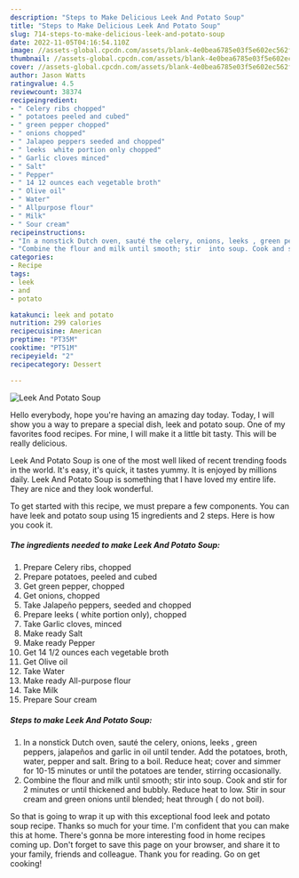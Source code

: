 ```yaml
---
description: "Steps to Make Delicious Leek And Potato Soup"
title: "Steps to Make Delicious Leek And Potato Soup"
slug: 714-steps-to-make-delicious-leek-and-potato-soup
date: 2022-11-05T04:16:54.110Z
image: //assets-global.cpcdn.com/assets/blank-4e0bea6785e03f5e602ec562f230caae08da540cada707380b4fe1bbebba43da.png
thumbnail: //assets-global.cpcdn.com/assets/blank-4e0bea6785e03f5e602ec562f230caae08da540cada707380b4fe1bbebba43da.png
cover: //assets-global.cpcdn.com/assets/blank-4e0bea6785e03f5e602ec562f230caae08da540cada707380b4fe1bbebba43da.png
author: Jason Watts
ratingvalue: 4.5
reviewcount: 38374
recipeingredient:
- " Celery ribs chopped"
- " potatoes peeled and cubed"
- " green pepper chopped"
- " onions chopped"
- " Jalapeo peppers seeded and chopped"
- " leeks  white portion only chopped"
- " Garlic cloves minced"
- " Salt"
- " Pepper"
- " 14 12 ounces each vegetable broth"
- " Olive oil"
- " Water"
- " Allpurpose flour"
- " Milk"
- " Sour cream"
recipeinstructions:
- "In a nonstick Dutch oven, sauté the celery, onions, leeks , green peppers, jalapeños and garlic in oil until tender. Add the potatoes, broth, water, pepper and salt. Bring to a boil. Reduce heat; cover and simmer for 10-15 minutes or until the potatoes are tender, stirring occasionally."
- "Combine the flour and milk until smooth; stir  into soup. Cook and stir for 2 minutes or until thickened and bubbly. Reduce heat to low. Stir in sour cream and green onions until blended; heat through ( do not boil)."
categories:
- Recipe
tags:
- leek
- and
- potato

katakunci: leek and potato 
nutrition: 299 calories
recipecuisine: American
preptime: "PT35M"
cooktime: "PT51M"
recipeyield: "2"
recipecategory: Dessert

---
```



![Leek And Potato Soup](//assets-global.cpcdn.com/assets/blank-4e0bea6785e03f5e602ec562f230caae08da540cada707380b4fe1bbebba43da.png)

Hello everybody, hope you're having an amazing day today. Today, I will show you a way to prepare a special dish, leek and potato soup. One of my favorites food recipes. For mine, I will make it a little bit tasty. This will be really delicious.



Leek And Potato Soup is one of the most well liked of recent trending foods in the world. It's easy, it's quick, it tastes yummy. It is enjoyed by millions daily. Leek And Potato Soup is something that I have loved my entire life. They are nice and they look wonderful.


To get started with this recipe, we must prepare a few components. You can have leek and potato soup using 15 ingredients and 2 steps. Here is how you cook it.

<!--inarticleads1-->

##### The ingredients needed to make Leek And Potato Soup:

1. Prepare  Celery ribs, chopped
1. Prepare  potatoes, peeled and cubed
1. Get  green pepper, chopped
1. Get  onions, chopped
1. Take  Jalapeño peppers, seeded and chopped
1. Prepare  leeks ( white portion only), chopped
1. Take  Garlic cloves, minced
1. Make ready  Salt
1. Make ready  Pepper
1. Get  14 1/2 ounces each vegetable broth
1. Get  Olive oil
1. Take  Water
1. Make ready  All-purpose flour
1. Take  Milk
1. Prepare  Sour cream




<!--inarticleads2-->

##### Steps to make Leek And Potato Soup:

1. In a nonstick Dutch oven, sauté the celery, onions, leeks , green peppers, jalapeños and garlic in oil until tender. Add the potatoes, broth, water, pepper and salt. Bring to a boil. Reduce heat; cover and simmer for 10-15 minutes or until the potatoes are tender, stirring occasionally.
1. Combine the flour and milk until smooth; stir  into soup. Cook and stir for 2 minutes or until thickened and bubbly. Reduce heat to low. Stir in sour cream and green onions until blended; heat through ( do not boil).




So that is going to wrap it up with this exceptional food leek and potato soup recipe. Thanks so much for your time. I'm confident that you can make this at home. There's gonna be more interesting food in home recipes coming up. Don't forget to save this page on your browser, and share it to your family, friends and colleague. Thank you for reading. Go on get cooking!
